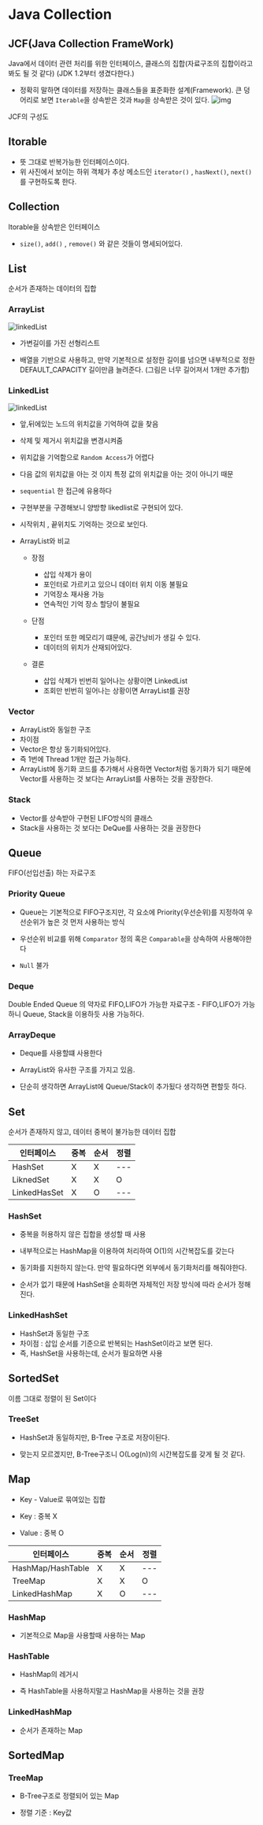 # Java Collection
## JCF(Java Collection FrameWork)
Java에서 데이터 관련 처리를 위한 인터페이스, 클래스의 집합(자료구조의 집합이라고 봐도 될 것 같다) (JDK 1.2부터 생겼다한다.)
- 정확히 말하면 데이터를 저장하는 클래스들을 표준화한 설계(Framework).
큰 덩어리로 보면 `Iterable`을 상속받은 것과 `Map`을 상속받은 것이 있다.
![img](/img/Java/JavaCollection/JavaCollection.svg)

JCF의 구성도
## Itorable
- 뜻 그대로 반복가능한 인터페이스이다.
- 위 사진에서 보이는 하위 객체가 추상 메소드인 `iterator()` , `hasNext()`, `next()`를 구현하도록 한다.
## Collection
Itorable을 상속받은 인터페이스
- `size()`, `add()` , `remove()` 와 같은 것들이 명세되어있다.
## List
순서가 존재하는 데이터의 집합
### ArrayList
![linkedList](/img/Java/JavaCollection/ArrayList.png)
- 가변길이를 가진 선형리스트

- 배열을 기반으로 사용하고, 만약 기본적으로 설정한 길이를 넘으면 내부적으로 정한 DEFAULT_CAPACITY 길이만큼 늘려준다. (그림은 너무 길어져서 1개만 추가함)
### LinkedList
![linkedList](/img/Java/JavaCollection/linkedList.png)
- 앞,뒤에있는 노드의 위치값을 기억하여 값을 찾음
- 삭제 및 제거시 위치값을 변경시켜줌
- 위치값을 기억함으로 `Random Access`가 어렵다
- 다음 값의 위치값을 아는 것 이지 특정 값의 위치값을 아는 것이 아니기 때문
- `sequential` 한 접근에 유용하다
- 구현부분을 구경해보니 양방향 likedlist로 구현되어 있다.
- 시작위치 , 끝위치도 기억하는 것으로 보인다.

- ArrayList와 비교

	- 장점
		- 삽입 삭제가 용이
		- 포인터로 가르키고 있으니 데이터 위치 이동 불필요
		- 기억장소 재사용 가능
		- 연속적인 기억 장소 할당이 불필요

	- 단점
		- 포인터 또한 메모리기 떄문에, 공간낭비가 생길 수 있다.
		- 데이터의 위치가 산재되어있다.

	- 결론 
		- 삽입 삭제가 빈번히 일어나는 상황이면 LinkedList
		- 조회만 빈번히 일어나는 상황이면 ArrayList를 권장
### Vector
- ArrayList와 동일한 구조
- 차이점
- Vector은 항상 동기화되어있다.
- 즉 1번에 Thread 1개만 접근 가능하다.
- ArrayList에 동기화 코드를 추가해서 사용하면 Vector처럼 동기화가 되기 때문에 Vector를 사용하는 것 보다는 ArrayList를 사용하는 것을 권장한다.
### Stack
- Vector를 상속받아 구현된 LIFO방식의 클래스
- Stack을 사용하는 것 보다는 DeQue를 사용하는 것을 권장한다
## Queue
FIFO(선입선출) 하는 자료구조
### Priority Queue
- Queue는 기본적으로 FIFO구조지만, 각 요소에 Priority(우선순위)를 지정하여 우선순위가 높은 것 먼저 사용하는 방식

- 우선순위 비교를 위해 `Comparator` 정의 혹은 `Comparable`을 상속하여 사용해야한다

- `Null` 불가
### Deque
Double Ended Queue 의 약자로 FIFO,LIFO가 가능한 자료구조 - FIFO,LIFO가 가능하니 Queue, Stack을 이용하듯 사용 가능하다.
### ArrayDeque
- Deque를 사용할떄 사용한다

- ArrayList와 유사한 구조를 가지고 있음.

- 단순히 생각하면 ArrayList에 Queue/Stack이 추가됬다 생각하면 편할듯 하다.
## Set
순서가 존재하지 않고, 데이터 중복이 불가능한 데이터 집합
 
| 인터페이스 | 중복 | 순서 | 정렬 |
| ------------ | ---- | ---- | ---- |
| HashSet| X| X| ---|
| LiknedSet| X| X| O|
| LinkedHasSet | X| O| ---|
### HashSet

- 중복을 허용하지 않은 집합을 생성할 때 사용

- 내부적으로는 HashMap을 이용하여 처리하여 O(1)의 시간복잡도를 갖는다

- 동기화를 지원하지 않는다. 만약 필요하다면 외부에서 동기화처리를 해줘야한다.

- 순서가 없기 때문에 HashSet을 순회하면 자체적인 저장 방식에 따라 순서가 정해진다.

### LinkedHashSet

- HashSet과 동일한 구조
- 차이점 : 삽입 순서를 기준으로 반복되는 HashSet이라고 보면 된다.
- 즉, HashSet을 사용하는데, 순서가 필요하면 사용

## SortedSet
이름 그대로 정렬이 된 Set이다
### TreeSet
- HashSet과 동일하지만, B-Tree 구조로 저장이된다.

- 맞는지 모르겠지만, B-Tree구조니 O(Log(n))의 시간복잡도를 갖게 될 것 같다.
## Map
- Key - Value로 묶여있는 집합

- Key : 중복 X

- Value : 중복 O

| 인터페이스 | 중복 | 순서 | 정렬 |
| ------------ | ---- | ---- | ---- |
| HashMap/HashTable | X | X | --- |
| TreeMap | X | X | O |
| LinkedHashMap | X | O | --- |

### HashMap
- 기본적으로 Map을 사용할때 사용하는 Map
### HashTable
- HashMap의 레거시

- 즉 HashTable을 사용하지말고 HashMap을 사용하는 것을 권장
### LinkedHashMap
- 순서가 존재하는 Map
## SortedMap
### TreeMap
- B-Tree구조로 정렬되어 있는 Map

- 정렬 기준 : Key값
